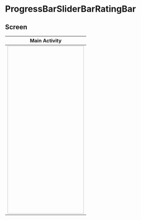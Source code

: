 # ProgressBarSliderBarRatingBar

## Screen

| Main Activity |
| ------ |
|<img src= " " width="250" height="550"/>|

